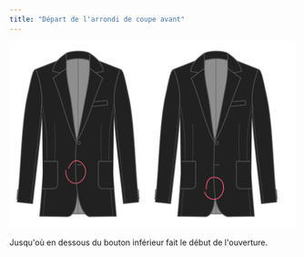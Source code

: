 ```yaml
---
title: "Départ de l'arrondi de coupe avant"
---
```


![Départ de l'arrondi de coupe avant](frontcutawaystart.svg)

Jusqu'où en dessous du bouton inférieur fait le début de l'ouverture.




